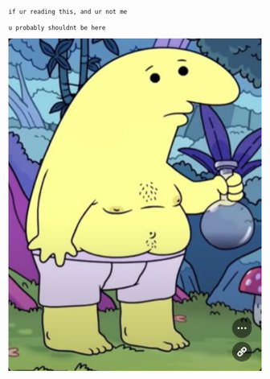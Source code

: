     if ur reading this, and ur not me
    
    u probably shouldnt be here
    
![alt text](https://github.com/trickyok/College-Work/blob/main/me.png?raw=true)


